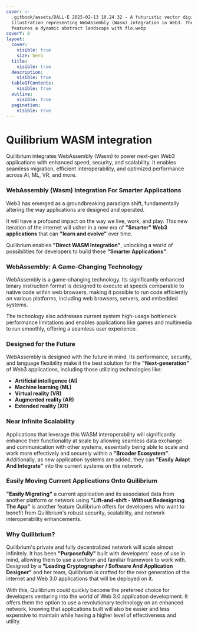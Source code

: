 ```yaml
---
cover: >-
  .gitbook/assets/DALL·E 2025-02-13 10.24.32 - A futuristic vector digital
  illustration representing WebAssembly (Wasm) integration in Web3. The image
  features a dynamic abstract landscape with flo.webp
coverY: 0
layout:
  cover:
    visible: true
    size: hero
  title:
    visible: true
  description:
    visible: true
  tableOfContents:
    visible: true
  outline:
    visible: true
  pagination:
    visible: true
---
```


# Quilibrium WASM integration

Quilibrium integrates WebAssembly (Wasm) to power next-gen Web3 applications with enhanced speed, security, and scalability. It enables seamless migration, efficient interoperability, and optimized performance across AI, ML, VR, and more.

### WebAssembly (Wasm) Integration For Smarter Applications

Web3 has emerged as a groundbreaking paradigm shift, fundamentally altering the way applications are designed and operated.

It will have a profound impact on the way we live, work, and play. This new iteration of the internet will usher in a new era of **"Smarter" Web3 applications** that can **"learn and evolve"** over time.

Quilibrium enables **"Direct WASM Integration"**, unlocking a world of possibilities for developers to build these **"Smarter Applications"**.

### WebAssembly: A Game-Changing Technology

WebAssembly is a game-changing technology. Its significantly enhanced binary instruction format is designed to execute at speeds comparable to native code within web browsers, making it possible to run code efficiently on various platforms, including web browsers, servers, and embedded systems.

The technology also addresses current system high-usage bottleneck performance limitations and enables applications like games and multimedia to run smoothly, offering a seamless user experience.

### Designed for the Future

WebAssembly is designed with the future in mind. Its performance, security, and language flexibility make it the best solution for the **"Next-generation"** of Web3 applications, including those utilizing technologies like:

* **Artificial intelligence (AI)**
* **Machine learning (ML)**
* **Virtual reality (VR)**
* **Augmented reality (AR)**
* **Extended reality (XR)**

### Near Infinite Scalability

Applications that leverage this WASM interoperability will significantly enhance their functionality at scale by allowing seamless data exchange and communication with other systems, essentially being able to scale and work more effectively and securely within a **"Broader Ecosystem"**. Additionally, as new application systems are added, they can **"Easily Adapt And Integrate"** into the current systems on the network.

### Easily Moving Current Applications Onto Quilibrium

**"Easily Migrating"** a current application and its associated data from another platform or network using **"Lift-and-shift - Without Redesigning The App"** is another feature Quilibrium offers for developers who want to benefit from Quilibrium's robust security, scalability, and network interoperability enhancements.

### Why Quilibrium?

Quilibrium's private and fully decentralized network will scale almost infinitely. It has been **"Purposefully"** built with developers' ease of use in mind, allowing them to use a uniform and familiar framework to work with. Designed by a **"Leading Cryptographer / Software And Application Designer"** and her team, Quilibrium is crafted for the next generation of the internet and Web 3.0 applications that will be deployed on it.

With this, Quilibrium could quickly become the preferred choice for developers venturing into the world of Web 3.0 application development. It offers them the option to use a revolutionary technology on an enhanced network, knowing that applications built will also be easier and less expensive to maintain while having a higher level of effectiveness and utility.

